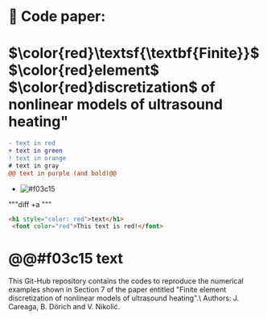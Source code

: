 # 📌 Code paper: 
# $\color{red}\textsf{\textbf{Finite}}$ $\color{red}element$ $\color{red}discretization$ of nonlinear models of ultrasound heating"




```diff
- text in red
+ text in green
! text in orange
# text in gray
@@ text in purple (and bold)@@
```


- ![#f03c15](aa) 

"""diff +a """

```html
<h1 style="color: red">text</h1>
 <font color="red">This text is red!</font>
```

# @@#f03c15 text


This Git-Hub repository contains the codes to reproduce the numerical examples shown in Section 7 of the paper entitled "Finite element discretization of nonlinear models of ultrasound heating".\\
Authors: J. Careaga, B. Dörich and V. Nikolić.


